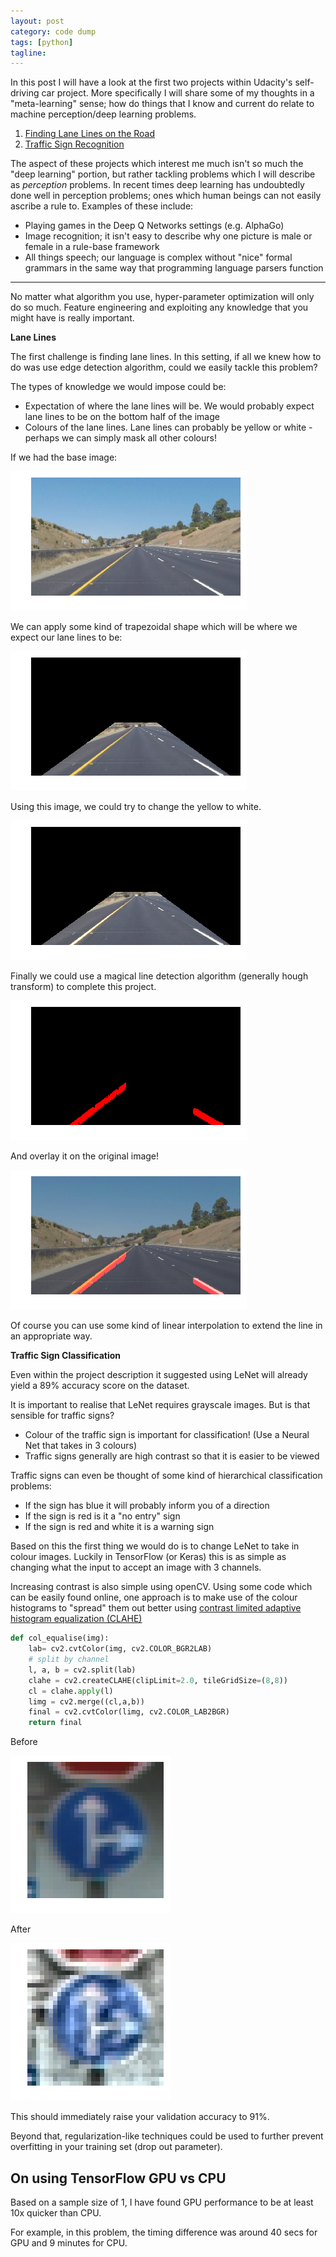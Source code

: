 ```yaml
---
layout: post
category: code dump
tags: [python]
tagline:
---
```


In this post I will have a look at the first two projects within Udacity's self-driving car project. More specifically I will share some of my thoughts in a "meta-learning" sense; how do things that I know and current do relate to machine perception/deep learning problems.

1.  [Finding Lane Lines on the Road](https://github.com/udacity/CarND-LaneLines-P1)
2.  [Traffic Sign Recognition](https://github.com/udacity/CarND-Traffic-Sign-Classifier-Project)

The aspect of these projects which interest me much isn't so much the "deep learning" portion, but rather tackling problems which I will describe as _perception_ problems. In recent times deep learning has undoubtedly done well in perception problems; ones which human beings can not easily ascribe a rule to. Examples of these include:

- Playing games in the Deep Q Networks settings (e.g. AlphaGo)
- Image recognition; it isn't easy to describe why one picture is male or female in a rule-base framework
- All things speech; our language is complex without "nice" formal grammars in the same way that programming language parsers function

---

No matter what algorithm you use, hyper-parameter optimization will only do so much. Feature engineering and exploiting any knowledge that you might have is really important.

**Lane Lines**

The first challenge is finding lane lines. In this setting, if all we knew how to do was use edge detection algorithm, could we easily tackle this problem?

The types of knowledge we would impose could be:

- Expectation of where the lane lines will be. We would probably expect lane lines to be on the bottom half of the image
- Colours of the lane lines. Lane lines can probably be yellow or white - perhaps we can simply mask all other colours!

If we had the base image:

![png](/img/self-driving-cars-p1p2/p1-base.png)

We can apply some kind of trapezoidal shape which will be where we expect our lane lines to be:

![png](/img/self-driving-cars-p1p2/p1-lane-masking.png)

Using this image, we could try to change the yellow to white.

![png](/img/self-driving-cars-p1p2/p1-lane-white.png)

Finally we could use a magical line detection algorithm (generally hough transform) to complete this project.

![png](/img/self-driving-cars-p1p2/p1-lane-hough.png)

And overlay it on the original image!

![png](/img/self-driving-cars-p1p2/p1-lane-final.png)

Of course you can use some kind of linear interpolation to extend the line in an appropriate way.

**Traffic Sign Classification**

Even within the project description it suggested using LeNet will already yield a 89% accuracy score on the dataset.

It is important to realise that LeNet requires grayscale images. But is that sensible for traffic signs?

- Colour of the traffic sign is important for classification! (Use a Neural Net that takes in 3 colours)
- Traffic signs generally are high contrast so that it is easier to be viewed

Traffic signs can even be thought of some kind of hierarchical classification problems:

- If the sign has blue it will probably inform you of a direction
- If the sign is red is it a "no entry" sign
- If the sign is red and white it is a warning sign

Based on this the first thing we would do is to change LeNet to take in colour images. Luckily in TensorFlow (or Keras) this is as simple as changing what the input to accept an image with 3 channels.

Increasing contrast is also simple using openCV. Using some code which can be easily found online, one approach is to make use of the colour histograms to "spread" them out better using [contrast limited adaptive histogram equalization (CLAHE)](https://en.wikipedia.org/wiki/Adaptive_histogram_equalization#Contrast_Limited_AHE)

```python
def col_equalise(img):
    lab= cv2.cvtColor(img, cv2.COLOR_BGR2LAB)
    # split by channel
    l, a, b = cv2.split(lab)
    clahe = cv2.createCLAHE(clipLimit=2.0, tileGridSize=(8,8))
    cl = clahe.apply(l)
    limg = cv2.merge((cl,a,b))
    final = cv2.cvtColor(limg, cv2.COLOR_LAB2BGR)
    return final
```

Before

![png](/img/self-driving-cars-p1p2/p2-base.png)

After

![png](/img/self-driving-cars-p1p2/p2-colcorrect.png)

This should immediately raise your validation accuracy to 91%.

Beyond that, regularization-like techniques could be used to further prevent overfitting in your training set (drop out parameter).

## On using TensorFlow GPU vs CPU

Based on a sample size of 1, I have found GPU performance to be at least 10x quicker than CPU.

For example, in this problem, the timing difference was around 40 secs for GPU and 9 minutes for CPU.
